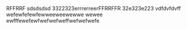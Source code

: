 RFFRRF
sdsdsdsd
3322323errrerreerFFRRFFR
32e323e223
vdfdvfdvff
wefewfefewfewweeweewewwe
wewee
ewfffewefewfwefwefweffwefwefwefe
